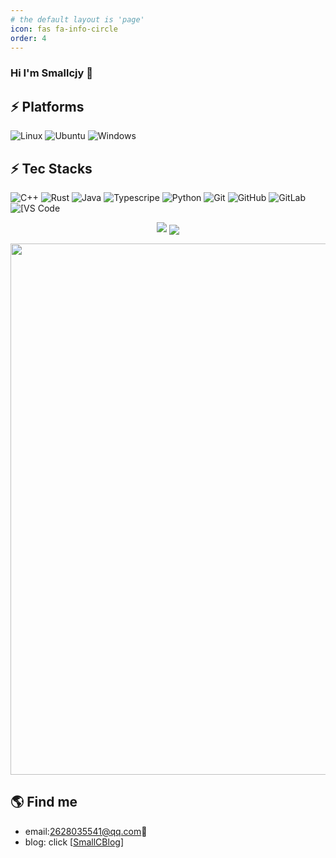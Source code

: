 ```yaml
---
# the default layout is 'page'
icon: fas fa-info-circle
order: 4
---
```


### Hi I'm Smallcjy 👋
## ⚡ Platforms

![Linux](https://img.shields.io/badge/Linux-FCC624?style=for-the-badge&logo=linux&logoColor=black)
![Ubuntu](https://img.shields.io/badge/Ubuntu-E95420?style=for-the-badge&logo=ubuntu&logoColor=white)
![Windows](https://img.shields.io/badge/Windows-0078D6?style=for-the-badge&logo=windows&logoColor=white)

## ⚡ Tec Stacks

![C++](https://img.shields.io/badge/-C++-00599C?style=flat-square&logo=c)
![Rust](https://img.shields.io/badge/-Rust-00599C?style=flat-square&logo=Rust)
![Java](https://img.shields.io/badge/-java-E34A86?style=flat-square&logo=java)
![Typescripe](https://img.shields.io/badge/-Typescript-00599C?style=flat-square&logo=Typescript)
![Python](https://img.shields.io/badge/-Python-black?style=flat-square&logo=Python)
![Git](https://img.shields.io/badge/-Git-black?style=flat-square&logo=git)
![GitHub](https://img.shields.io/badge/-GitHub-181717?style=flat-square&logo=github)
![GitLab](https://img.shields.io/badge/-GitLab-FCA121?style=flat-square&logo=gitlab)
<img alt="[VS Code" src="https://img.shields.io/badge/-VSCode-%23007ACC?style=flat-square&logo=visual-studio-code" />

<p align="center">
<img src="https://github-readme-stats-git-masterrstaa-rickstaa.vercel.app/api?username=smallcjy&theme=cobalt2&show_icons=true&card_width=495px">
<!-- https://github.com/DenverCoder1/github-readme-streak-stats -->
<!-- <img src="https://github-readme-streak-stats.herokuapp.com/?user=smallcjy&show_icons=true&theme=tokyonight"> -->
<!-- https://github.com/anuraghazra/github-readme-stats -->
<img align="center" src="https://github-readme-stats.vercel.app/api/wakatime?username=smallcjy&theme=transparent&hide_border=true&layout=compact&langs_count=22&range=last_year" />
</p>

 

<p align="center">
<!--贪吃蛇-->
<!-- <picture>
  <source media="(prefers-color-scheme: dark)" srcset="https://github.com/smallcjy/smallcjy/blob/output/github-contribution-grid-snake.svg">
  <img alt="github contribution grid snake animation" src="https://github.com/smallcjy/smallcjy/blob/output/github-contribution-grid-snake.svg">
</picture> -->
  
<!--正常contribution graph-->
<img src="https://ghchart.rshah.org/smallcjy" width=850/>
</p>

## 🌎 Find me  
- email:<a href="mailto:2628035541@qq.com">2628035541@qq.com</a>:e-mail:
- blog: click [[SmallCBlog](https://smallcjy.github.io/)]


